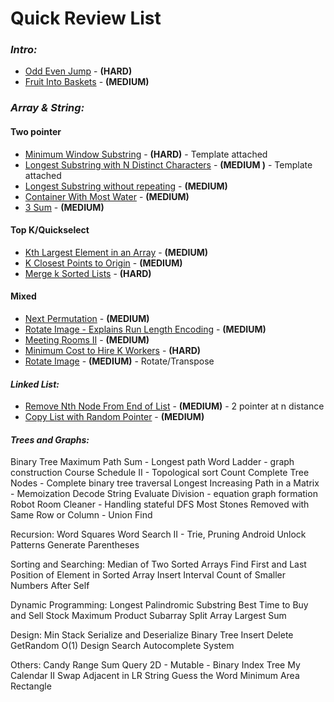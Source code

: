 # **Quick Review List**

### _**Intro:**_
* [Odd Even Jump](intro/OddEvenJump.java) - **(HARD)**
* [Fruit Into Baskets](intro/OddEvenJump.java) - **(MEDIUM)**

### _**Array & String:**_
#### **Two pointer**
* [Minimum Window Substring](arraynstring/MinimumWindowSubstring.java) - **(HARD)** - Template attached
* [Longest Substring with N Distinct Characters](arraynstring/LongestSubstrWithNDistinctChars.java) - **(MEDIUM
)** - Template attached
* [Longest Substring without repeating](arraynstring/LongestSubstringWithourRepeat.java) - **(MEDIUM)**
* [Container With Most Water](arraynstring/ContainerWithMostWater.java) - **(MEDIUM)**
* [3 Sum](arraynstring/ThreeSum.java) - **(MEDIUM)**

#### **Top K/Quickselect**
* [Kth Largest Element in an Array](arraynstring/KthLargestInArray.java) - **(MEDIUM)**
* [K Closest Points to Origin](arraynstring/KClosestPointsToOrigin.java) - **(MEDIUM)**
* [Merge k Sorted Lists](arraynstring/MergeKLists.java) - **(HARD)**

#### **Mixed**
* [Next Permutation](arraynstring/NextPermutation.java) - **(MEDIUM)**
* [Rotate Image - Explains Run Length Encoding](arraynstring/RotateImage.java) - **(MEDIUM)**
* [Meeting Rooms II](arraynstring/MeetingRoomsII.java) - **(MEDIUM)**
* [Minimum Cost to Hire K Workers](arraynstring/MinCostToHireKWorkers.java) - **(HARD)**
* [Rotate Image](arraynstring/RotateImage.java) - **(MEDIUM)** - Rotate/Transpose

#### _**Linked List:**_
* [Remove Nth Node From End of List](list/RemoveNthNodeFromEnd.java) - **(MEDIUM)** - 2 pointer at n distance
* [Copy List with Random Pointer](list/CopyListwithRandomPointer.java) - **(MEDIUM)**

#### _**Trees and Graphs:**_
Binary Tree Maximum Path Sum - Longest path
Word Ladder - graph construction
Course Schedule II - Topological sort
Count Complete Tree Nodes - Complete binary tree traversal
Longest Increasing Path in a Matrix - Memoization
Decode String
Evaluate Division - equation graph formation
Robot Room Cleaner - Handling stateful DFS
Most Stones Removed with Same Row or Column - Union Find


Recursion:
Word Squares
Word Search II - Trie, Pruning
Android Unlock Patterns
Generate Parentheses


Sorting and Searching:
Median of Two Sorted Arrays
Find First and Last Position of Element in Sorted Array
Insert Interval
Count of Smaller Numbers After Self


Dynamic Programming:
Longest Palindromic Substring
Best Time to Buy and Sell Stock
Maximum Product Subarray
Split Array Largest Sum


Design:
Min Stack
Serialize and Deserialize Binary Tree
Insert Delete GetRandom O(1)
Design Search Autocomplete System


Others:
Candy
Range Sum Query 2D - Mutable - Binary Index Tree
My Calendar II
Swap Adjacent in LR String
Guess the Word
Minimum Area Rectangle